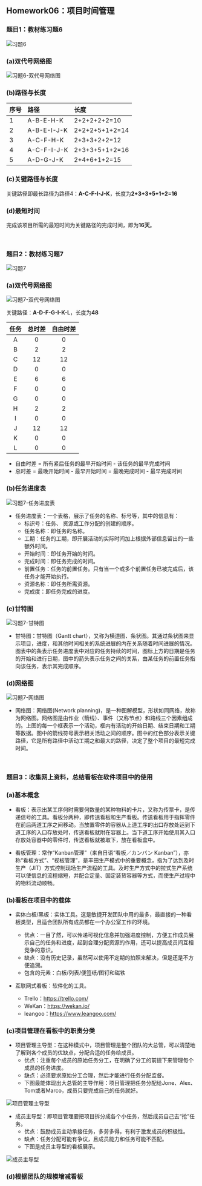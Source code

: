 ## Homework06：项目时间管理

### 题目1：教材练习题6  

![习题6](https://github.com/SuBruce/IT-Project-Management/blob/master/Homework06/images/01.png)   

### (a)双代号网络图  

![习题6-双代号网络图](https://github.com/SuBruce/IT-Project-Management/blob/master/Homework06/images/02.png)    

### (b)路径与长度  

|序号|路径|长度|
|:---|:---|:---|
|1|A-B-E-H-K|2+2+2+2+2=10|
|2|A-B-E-I-J-K|2+2+2+5+1+2=14|
|3|A-C-F-H-K|2+3+3+2+2=12|
|4|A-C-F-I-J-K|2+3+3+5+1+2=16|
|5|A-D-G-J-K|2+4+6+1+2=15|  

### (c)关键路径与长度  

关键路径即最长路径为路径4：**A-C-F-I-J-K**，长度为**2+3+3+5+1+2=16**  

### (d)最短时间  

完成该项目所需的最短时间为关键路径的完成时间，即为**16天**。  

<br/>

### 题目2：教材练习题7   

![习题7](https://github.com/SuBruce/IT-Project-Management/blob/master/Homework06/images/03.png)  

### (a)双代号网络图    

![习题7-双代号网络图](https://github.com/SuBruce/IT-Project-Management/blob/master/Homework06/images/04.png) 

关键路径：**A-D-F-G-I-K-L**，长度为**48**

|任务|总时差|自由时差|
|:---:|:---:|:---:|
|A|0|0|
|B|2|2|
|C|12|12|
|D|0|0|
|E|6|6|
|F|0|0|
|G|0|0|
|H|2|2|
|I|0|0|
|J|12|12|
|K|0|0|
|L|0|0|

- 自由时差 = 所有紧后任务的最早开始时间 - 该任务的最早完成时间
- 总时差 = 最晚开始时间 - 最早开始时间 = 最晚完成时间 - 最早完成时间  

### (b)任务进度表

![习题7-任务进度表](https://github.com/SuBruce/IT-Project-Management/blob/master/Homework06/images/05.png)  

- 任务进度表：一个表格，展示了任务的名称、标号等，其中的信息有：
  - 标识号：任务、 资源或工作分配的创建的顺序。
  - 任务名称：即任务的名称。
  - 工期：任务的工期，即开展活动的实际时间加上根据外部信息留出的一些额外时间。
  - 开始时间：即任务开始的时间。
  - 完成时间：即任务完成的时间。
  - 前置任务：任务的前置任务。只有当一个或多个前置任务已被完成后，该任务才能开始执行。
  - 资源名称：即任务所需资源。
  - 完成度：即任务完成的进度。  

### (c)甘特图  
 
![习题7-甘特图](https://github.com/SuBruce/IT-Project-Management/blob/master/Homework06/images/06.png)  

- 甘特图：甘特图（Gantt chart），又称为横道图、条状图。其通过条状图来显示项目，进度，和其他时间相关的系统进展的内在关系随着时间进展的情况。图表中的条表示任务进度表中对应的任务持续的时间，图标上方的日期是任务的开始和进行日期，图中的箭头表示任务之间的关系，由某任务的前置任务指向该任务，表示其完成顺序。  

### (d)网络图  

![习题7-网络图](https://github.com/SuBruce/IT-Project-Management/blob/master/Homework06/images/07.png)  

- 网络图：网络图(Network planning)，是一种图解模型，形状如同网络，故称为网络图。网络图是由作业（箭线）、事件（又称节点）和路线三个因素组成的。上图的每一个框表示一个活动，框内有活动的开始日期、结束日期和工期等数据。图中的箭线符号表示相关活动之间的顺序。图中的红色部分表示关键路径，它是所有路径中活动工期之和最大的路径，决定了整个项目的最短完成时间。  

<br/>

### 题目3：收集网上资料，总结看板在软件项目中的使用  

### (a)基本概念

- 看板：表示出某工序何时需要何数量的某种物料的卡片，又称为传票卡，是传递信号的工具。看板分两种，即传送看板和生产看板。传送看板用于指挥零件在前后两道工序之间移动。当放置零件的容器从上道工序的出口存放处运到下道工序的入口存放处时，传送看板就附在容器上。当下道工序开始使用其入口存放处容器中的零件时，传送看板就被取下，放在看板盒中。

- 看板管理：常作“Kanban管理”（来自日语“看板／カンバン Kanban”），亦称“看板方式”、“视板管理”，是丰田生产模式中的重要概念，指为了达到及时生产（JIT）方式控制现场生产流程的工具。及时生产方式中的拉式生产系统可以使信息的流程缩短，并配合定量、固定装货容器等方式，而使生产过程中的物料流动顺畅。

### (b)看板在项目中的载体

- 实体白板/黑板：实体工具。这是敏捷开发团队中用的最多，最直接的一种看板类型，且适合团队所有成员都在一个办公室工作的环境。
  - 优点：一目了然，可以传递可视化信息并加强进度控制，方便工作成员展示自己的任务和进度，起到合理分配资源的作用，还可以提高成员间互相竞争的意识。
  - 缺点：没有历史记录，虽然可以使用不定期的拍照来解决，但是还是不方便追溯。
  - 包含的元素：白板/列表/便签纸/图钉和磁铁

- 互联网式看板：软件化的工具。
  - Trello：https://trello.com/
  - WeKan：https://wekan.io/ 
  - leangoo：https://www.leangoo.com/  

### (c)项目管理在看板中的职责分类

- 项目管理主导型：在这种模式中，项目管理是整个团队的大总管，可以清楚地了解到各个成员的优缺点，分配合适的任务给成员。
  - 优点：注重每个成员的原始任务分工，在明确了分工的前提下来管理每个成员的任务进度。
  - 缺点：必须要求原始分工合理，然后才能进行任务分配监督。
  - 下图最能体现出大总管的主导作用：项目管理把任务分配给Jone、Alex、Tom或者Marco，成员只要完成自己的任务就好。  

![项目管理主导型](https://github.com/SuBruce/IT-Project-Management/blob/master/Homework06/images/08.png)  

- 成员主导型：即项目管理要把项目拆分成各个小任务，然后成员自己去“抢”任务。
  - 优点：鼓励成员主动承接任务，多劳多得，有利于激发成员的积极性。
  - 缺点：任务分配可能有争议，且成员能力和任务可能不匹配。
  - 下图是成员主导型的看板展示。  

![成员主导型](https://github.com/SuBruce/IT-Project-Management/blob/master/Homework06/images/09.png)   

### (d)根据团队的规模增减看板
